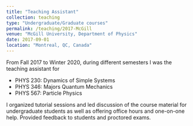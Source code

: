 ```yaml
---
title: "Teaching Assistant"
collection: teaching
type: "Undergraduate/Graduate courses"
permalink: /teaching/2017-McGill
venue: "McGill University, Department of Physics"
date: 2017-09-01
location: "Montreal, QC, Canada"
---
```


From Fall 2017 to Winter 2020, during different semesters I was the teaching assistant for

- PHYS 230: Dynamics of Simple Systems
- PHYS 346: Majors Quantum Mechanics
- PHYS 567: Particle Physics

I organized tutorial sessions and led discussion of the course material for undergraduate students as well as offering office hours and one-on-one help. Provided feedback to students and proctored exams.
